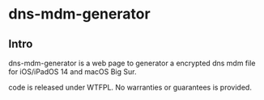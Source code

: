 # dns-mdm-generator

## Intro

dns-mdm-generator is a web page to generator a encrypted dns mdm file for iOS/iPadOS 14 and macOS Big Sur.

code is released under WTFPL. No warranties or guarantees is provided.
